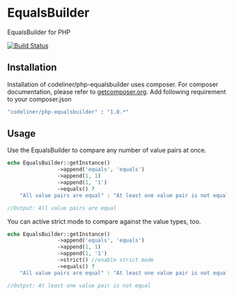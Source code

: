 EqualsBuilder
=============

EqualsBuilder for PHP

[![Build Status](https://travis-ci.org/codeliner/php-equalsbuilder.png?branch=master)](https://travis-ci.org/codeliner/php-equalsbuilder)

## Installation

Installation of codeliner/php-equalsbuilder uses composer. For composer documentation, please refer to
[getcomposer.org](http://getcomposer.org/). Add following requirement to your composer.json


```sh
"codeliner/php-equalsbuilder" : "1.0.*"
```

## Usage

Use the EqualsBuilder to compare any number of value pairs at once.

```php
echo EqualsBuilder::getInstance()
                ->append('equals', 'equals')
                ->append(1, 1)
                ->append(1, '1')
                ->equals() ? 
    "All value pairs are equal" : "At least one value pair is not equal";

//Output: All value pairs are equal
```

You can active strict mode to compare against the value types, too.

```php
echo EqualsBuilder::getInstance()
                ->append('equals', 'equals')
                ->append(1, 1)
                ->append(1, '1')
                ->strict() //enable strict mode
                ->equals() ? 
    "All value pairs are equal" : "At least one value pair is not equal";

//Output: At least one value pair is not equal
```

